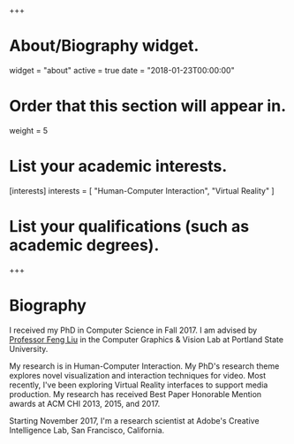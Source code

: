 +++
# About/Biography widget.
widget = "about"
active = true
date = "2018-01-23T00:00:00"

# Order that this section will appear in.
weight = 5

# List your academic interests.
[interests]
  interests = [
    "Human-Computer Interaction",
    "Virtual Reality"
  ]

# List your qualifications (such as academic degrees).
 
+++

# Biography
I received my PhD in Computer Science in Fall 2017. I am advised by [Professor Feng Liu](http://web.cecs.pdx.edu/~fliu/) in the Computer Graphics & Vision Lab at Portland State University.

My research is in Human-Computer Interaction. My PhD's research theme explores novel visualization and interaction techniques for video. Most recently, I've been exploring Virtual Reality interfaces to support media production. My research has received Best Paper Honorable Mention awards at ACM CHI 2013, 2015, and 2017.

Starting November 2017, I'm a research scientist at Adobe's Creative Intelligence Lab, San Francisco, California.
